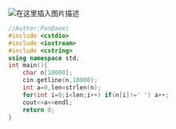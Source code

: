![在这里插入图片描述](https://pic.2ge.org/cdn/?url=https://img-blog.csdnimg.cn/c60d20d5937c42b490b3020b0aababfd.png?x-oss-process=image/watermark,type_ZHJvaWRzYW5zZmFsbGJhY2s,shadow_50,text_Q1NETiBA5r2Y6YGT54a5,size_20,color_FFFFFF,t_70,g_se,x_16)

```cpp
//Author:PanDaoxi
#include <cstdio>
#include <iostream> 
#include <cstring>
using namespace std;
int main(){
	char n[10000];
	cin.getline(n,10000);
	int a=0,len=strlen(n);
	for(int i=0;i<len;i++) if(n[i]!=' ') a++;
	cout<<a<<endl;
	return 0;
} 


```


